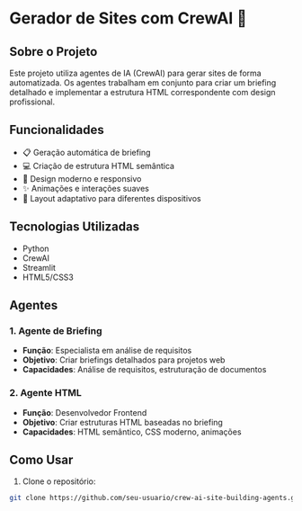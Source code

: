# Gerador de Sites com CrewAI 🧠

## Sobre o Projeto
Este projeto utiliza agentes de IA (CrewAI) para gerar sites de forma automatizada. Os agentes trabalham em conjunto para criar um briefing detalhado e implementar a estrutura HTML correspondente com design profissional.

## Funcionalidades
- 📋 Geração automática de briefing
- 💻 Criação de estrutura HTML semântica
- 🎨 Design moderno e responsivo
- ✨ Animações e interações suaves
- 📱 Layout adaptativo para diferentes dispositivos

## Tecnologias Utilizadas
- Python
- CrewAI
- Streamlit
- HTML5/CSS3

## Agentes
### 1. Agente de Briefing
- **Função**: Especialista em análise de requisitos
- **Objetivo**: Criar briefings detalhados para projetos web
- **Capacidades**: Análise de requisitos, estruturação de documentos

### 2. Agente HTML
- **Função**: Desenvolvedor Frontend
- **Objetivo**: Criar estruturas HTML baseadas no briefing
- **Capacidades**: HTML semântico, CSS moderno, animações

## Como Usar
1. Clone o repositório:
```bash
git clone https://github.com/seu-usuario/crew-ai-site-building-agents.git
```
